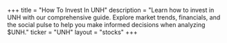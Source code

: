 +++
title = "How To Invest In UNH"
description = "Learn how to invest in UNH with our comprehensive guide. Explore market trends, financials, and the social pulse to help you make informed decisions when analyzing $UNH."
ticker = "UNH"
layout = "stocks"
+++

